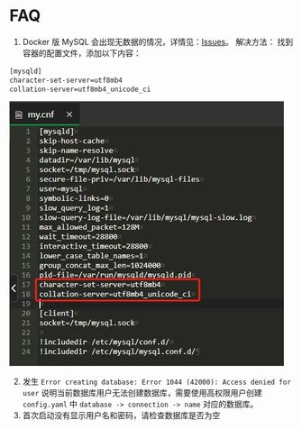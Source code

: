 # FAQ

1. Docker 版 MySQL 会出现无数据的情况，详情见：[Issues](https://github.com/HackAllSec/XuanQiong/issues/2)。
解决方法：
找到容器的配置文件，添加以下内容：
```
[mysqld]
character-set-server=utf8mb4
collation-server=utf8mb4_unicode_ci
```
![](images/faq/my_cnf.png)

2. 发生 `Error creating database: Error 1044 (42000): Access denied for user` 说明当前数据库用户无法创建数据库，需要使用高权限用户创建 `config.yaml` 中 `database -> connection -> name` 对应的数据库。
3. 首次启动没有显示用户名和密码，请检查数据库是否为空
